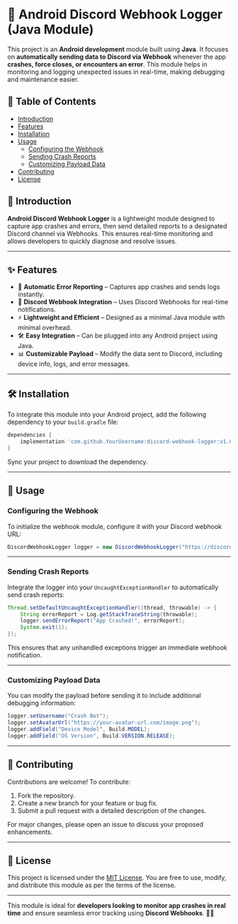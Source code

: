 # 📡 Android Discord Webhook Logger (Java Module)

This project is an **Android development** module built using **Java**. It focuses on **automatically sending data to Discord via Webhook** whenever the app **crashes, force closes, or encounters an error**. This module helps in monitoring and logging unexpected issues in real-time, making debugging and maintenance easier.

## 📖 Table of Contents
- [Introduction](#introduction)
- [Features](#features)
- [Installation](#installation)
- [Usage](#usage)
  - [Configuring the Webhook](#configuring-the-webhook)
  - [Sending Crash Reports](#sending-crash-reports)
  - [Customizing Payload Data](#customizing-payload-data)
- [Contributing](#contributing)
- [License](#license)

## 📝 Introduction

**Android Discord Webhook Logger** is a lightweight module designed to capture app crashes and errors, then send detailed reports to a designated Discord channel via Webhooks. This ensures real-time monitoring and allows developers to quickly diagnose and resolve issues.

---

## ✨ Features

- 🚀 **Automatic Error Reporting** – Captures app crashes and sends logs instantly.
- 🔗 **Discord Webhook Integration** – Uses Discord Webhooks for real-time notifications.
- ⚡ **Lightweight and Efficient** – Designed as a minimal Java module with minimal overhead.
- 🛠 **Easy Integration** – Can be plugged into any Android project using Java.
- 📊 **Customizable Payload** – Modify the data sent to Discord, including device info, logs, and error messages.

---

## 🛠 Installation

To integrate this module into your Android project, add the following dependency to your `build.gradle` file:

```gradle
dependencies {
    implementation 'com.github.YourUsername:discord-webhook-logger:v1.0.0'
}
```

Sync your project to download the dependency.

---

## 🚀 Usage

### Configuring the Webhook

To initialize the webhook module, configure it with your Discord webhook URL:

```java
DiscordWebhookLogger logger = new DiscordWebhookLogger("https://discord.com/api/webhooks/your-webhook-url");
```

---

### Sending Crash Reports

Integrate the logger into your `UncaughtExceptionHandler` to automatically send crash reports:

```java
Thread.setDefaultUncaughtExceptionHandler((thread, throwable) -> {
    String errorReport = Log.getStackTraceString(throwable);
    logger.sendErrorReport("App Crashed!", errorReport);
    System.exit(1);
});
```

This ensures that any unhandled exceptions trigger an immediate webhook notification.

---

### Customizing Payload Data

You can modify the payload before sending it to include additional debugging information:

```java
logger.setUsername("Crash Bot");
logger.setAvatarUrl("https://your-avatar-url.com/image.png");
logger.addField("Device Model", Build.MODEL);
logger.addField("OS Version", Build.VERSION.RELEASE);
```

---

## 🤝 Contributing

Contributions are welcome! To contribute:

1. Fork the repository.
2. Create a new branch for your feature or bug fix.
3. Submit a pull request with a detailed description of the changes.

For major changes, please open an issue to discuss your proposed enhancements.

---

## 📜 License

This project is licensed under the [MIT License](LICENSE). You are free to use, modify, and distribute this module as per the terms of the license.

---

This module is ideal for **developers looking to monitor app crashes in real time** and ensure seamless error tracking using **Discord Webhooks**. 🚀📡
